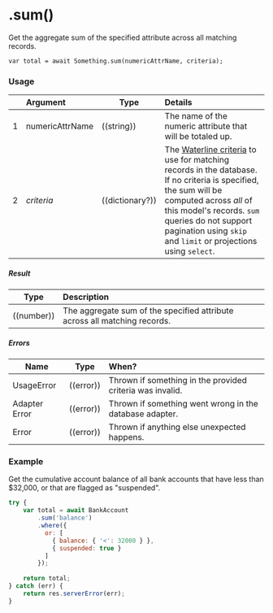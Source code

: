 # .sum()

Get the aggregate sum of the specified attribute across all matching records.

```usage
var total = await Something.sum(numericAttrName, criteria);
```

### Usage

|   |     Argument        | Type                                         | Details                            |
|---|:--------------------|----------------------------------------------|:-----------------------------------|
| 1 |  numericAttrName    | ((string))                                   | The name of the numeric attribute that will be totaled up.
| 2 |  _criteria_         | ((dictionary?))                                | The [Waterline criteria](http://sailsjs.com/documentation/concepts/models-and-orm/query-language) to use for matching records in the database. If no criteria is specified, the sum will be computed across _all_ of this model's records. `sum` queries do not support pagination using `skip` and `limit` or projections using `select`.

##### Result
  		  
| Type                | Description      |
|---------------------|:-----------------|
| ((number))	| The aggregate sum of the specified attribute across all matching records.

##### Errors

|     Name        | Type                | When? |
|--------------------|---------------------|:---------------------------------------------------------------------------------|
| UsageError			| ((error))           | Thrown if something in the provided criteria was invalid.
| Adapter Error		| ((error))           | Thrown if something went wrong in the database adapter.
| Error				| ((error))           | Thrown if anything else unexpected happens.


### Example

Get the cumulative account balance of all bank accounts that have less than $32,000, or that are flagged as "suspended".


```javascript
try {
	var total = await BankAccount
		.sum('balance')
		.where({
		  or: [
		    { balance: { '<': 32000 } },
		    { suspended: true }
		  ]
		});
		
	return total;
} catch (err) {
	return res.serverError(err);
}
```


<docmeta name="displayName" value=".sum()">
<docmeta name="pageType" value="method">
